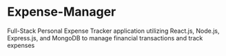 # Expense-Manager
 Full-Stack Personal Expense Tracker application utilizing React.js, Node.js, Express.js, and MongoDB to manage financial transactions and track expenses
